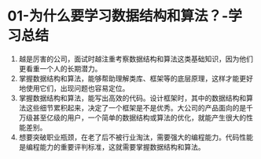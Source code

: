 # 01-为什么要学习数据结构和算法？-学习总结

1. 越是厉害的公司，面试时越注重考察数据结构和算法这类基础知识，因为他们更看重一个人的长期潜力。
2. 掌握数据结构和算法，能够帮助理解类库、框架等的底层原理，这样才能更好地使用它们，出现问题也容易定位。
3. 掌握数据结构和算法，能写出高效的代码。设计框架时，其中的数据结构和算法这些细节累积起来，决定了一个框架是不是优秀。大公司的产品面向的是千万级甚至亿级的用户，一个简单的数据结构或算法的优化，就能产生很大的性能差别。
4. 想要突破职业瓶颈，在老了后不被行业淘汰，需要强大的编程能力。代码性能是编程能力的重要评判标准，这就需要掌握数据结构和算法。